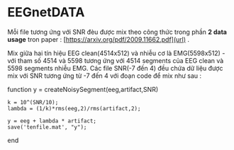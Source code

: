 # EEGnetDATA

 Mỗi file tương ứng với SNR đèu được mix theo công thức trong phần **2 data usage** tron paper : [https://arxiv.org/pdf/2009.11662.pdf](url) .
 
 Mix giữa hai tín hiệu EEG clean(4514x512) và nhiễu cơ là EMG(5598x512) - với tham số 4514 và 5598 tương ứng với 4514 segments của EEG clean và 5598 segments nhiễu EMG.
 Các file SNR(-7 đến 4) đều chứa dữ liệu được mix với SNR tương ứng từ -7 đến 4 với đoạn code để mix như sau : 

 function y = createNoisySegment(eeg,artifact,SNR)

    k = 10^(SNR/10);
    lambda = (1/k)*rms(eeg,2)/rms(artifact,2);

    y = eeg + lambda * artifact;
    save('tenfile.mat', "y");
end
